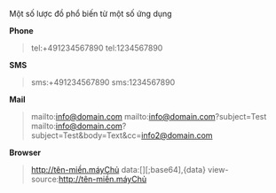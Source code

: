 Một số lược đồ phổ biến từ một số ứng dụng 

**Phone**

> tel:+491234567890
tel:1234567890

**SMS**

> sms:+491234567890
sms:1234567890

**Mail**

> mailto:info@domain.com 
mailto:info@domain.com?subject=Test
mailto:info@domain.com?subject=Test&body=Text&cc=info2@domain.com

**Browser**

> http://tên-miền.máyChủ 
data:[<mediatype>][;base64],{data}
view-source:http://tên-miền.máyChủ 
